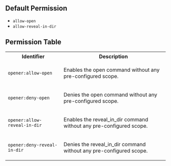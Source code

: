 ## Default Permission



- `allow-open`
- `allow-reveal-in-dir`

## Permission Table

<table>
<tr>
<th>Identifier</th>
<th>Description</th>
</tr>


<tr>
<td>

`opener:allow-open`

</td>
<td>

Enables the open command without any pre-configured scope.

</td>
</tr>

<tr>
<td>

`opener:deny-open`

</td>
<td>

Denies the open command without any pre-configured scope.

</td>
</tr>

<tr>
<td>

`opener:allow-reveal-in-dir`

</td>
<td>

Enables the reveal_in_dir command without any pre-configured scope.

</td>
</tr>

<tr>
<td>

`opener:deny-reveal-in-dir`

</td>
<td>

Denies the reveal_in_dir command without any pre-configured scope.

</td>
</tr>
</table>
